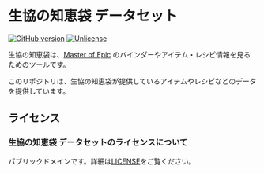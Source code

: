 # 生協の知恵袋 データセット

[![GitHub version](https://badge.fury.io/gh/coop-mojo%2Fmoecoop.svg)](https://badge.fury.io/gh/coop-mojo%2Fmoecoop)
[![Unlicense](http://img.shields.io/badge/license-Unlicense-blue.svg?style=flat)](https://github.com/coop-mojo/moecoop-data/blob/master/LICENSE)

生協の知恵袋は、[Master of Epic](http://moepic.com/top.php?mid=_) のバインダーやアイテム・レシピ情報を見るためのツールです。

このリポジトリは、生協の知恵袋が提供しているアイテムやレシピなどのデータを提供しています。

## ライセンス
### 生協の知恵袋 データセットのライセンスについて
パブリックドメインです。詳細は[LICENSE](LICENSE)をご覧ください。
